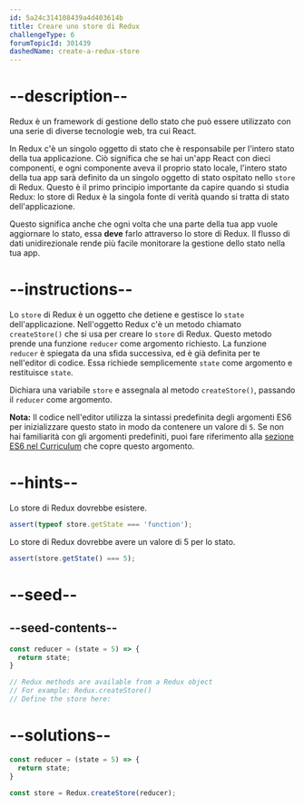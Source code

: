 ```yaml
---
id: 5a24c314108439a4d403614b
title: Creare uno store di Redux
challengeType: 6
forumTopicId: 301439
dashedName: create-a-redux-store
---
```


# --description--

Redux è un framework di gestione dello stato che può essere utilizzato con una serie di diverse tecnologie web, tra cui React.

In Redux c'è un singolo oggetto di stato che è responsabile per l'intero stato della tua applicazione. Ciò significa che se hai un'app React con dieci componenti, e ogni componente aveva il proprio stato locale, l'intero stato della tua app sarà definito da un singolo oggetto di stato ospitato nello `store` di Redux. Questo è il primo principio importante da capire quando si studia Redux: lo store di Redux è la singola fonte di verità quando si tratta di stato dell'applicazione.

Questo significa anche che ogni volta che una parte della tua app vuole aggiornare lo stato, essa **deve** farlo attraverso lo store di Redux. Il flusso di dati unidirezionale rende più facile monitorare la gestione dello stato nella tua app.

# --instructions--

Lo `store` di Redux è un oggetto che detiene e gestisce lo `state` dell'applicazione. Nell'oggetto Redux c'è un metodo chiamato `createStore()` che si usa per creare lo `store` di Redux. Questo metodo prende una funzione `reducer` come argomento richiesto. La funzione `reducer` è spiegata da una sfida successiva, ed è già definita per te nell'editor di codice. Essa richiede semplicemente `state` come argomento e restituisce `state`.

Dichiara una variabile `store` e assegnala al metodo `createStore()`, passando il `reducer` come argomento.

**Nota:** Il codice nell'editor utilizza la sintassi predefinita degli argomenti ES6 per inizializzare questo stato in modo da contenere un valore di `5`. Se non hai familiarità con gli argomenti predefiniti, puoi fare riferimento alla [sezione ES6 nel Curriculum](https://learn.freecodecamp.org/javascript-algorithms-and-data-structures/es6/set-default-parameters-for-your-functions) che copre questo argomento.

# --hints--

Lo store di Redux dovrebbe esistere.

```js
assert(typeof store.getState === 'function');
```

Lo store di Redux dovrebbe avere un valore di 5 per lo stato.

```js
assert(store.getState() === 5);
```

# --seed--

## --seed-contents--

```js
const reducer = (state = 5) => {
  return state;
}

// Redux methods are available from a Redux object
// For example: Redux.createStore()
// Define the store here:
```

# --solutions--

```js
const reducer = (state = 5) => {
  return state;
}

const store = Redux.createStore(reducer);
```
